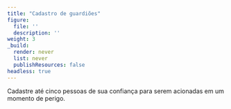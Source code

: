 ```yaml
---
title: "Cadastro de guardiões"
figure:
  file: ''
  description: ''
weight: 3
_build:
  render: never
  list: never
  publishResources: false
headless: true
---
```

Cadastre até cinco pessoas de sua confiança para serem acionadas em um momento de perigo.
